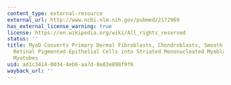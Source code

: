 ```yaml
---
content_type: external-resource
external_url: http://www.ncbi.nlm.nih.gov/pubmed/2172969
has_external_license_warning: true
license: https://en.wikipedia.org/wiki/All_rights_reserved
status: ''
title: MyoD Converts Primary Dermal Fibroblasts, Chondroblasts, Smooth Muscle, and
  Retinal Pigmented Epithelial Cells into Striated Mononucleated Myoblasts and Multinucleated
  Myotubes
uid: ad1c3414-0034-4eb6-aa7d-8e83e898f9f6
wayback_url: ''
---
```


